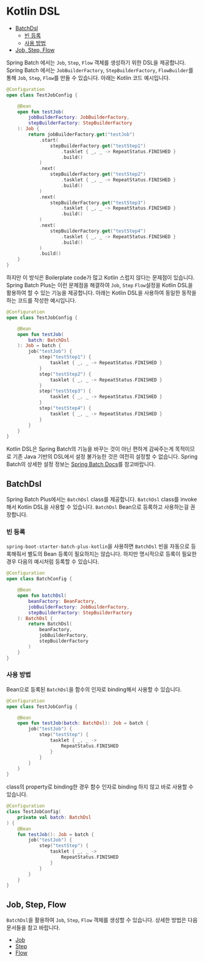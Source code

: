 # Kotlin DSL

- [BatchDsl](#batchdsl)
  - [빈 등록](#빈-등록)
  - [사용 방법](#사용-방법)
- [Job, Step, Flow](#job-step-flow)

Spring Batch 에서는 `Job`, `Step`, `Flow` 객체를 생성하기 위한 DSL을 제공합니다. Spring Batch 에서는 `JobBuilderFactory`, `StepBuilderFactory`, `FlowBuilder`를 통해 `Job`, `Step`, `Flow`를 만들 수 있습니다. 아래는 Kotlin 코드 예시입니다.

```kotlin
@Configuration
open class TestJobConfig {

    @Bean
    open fun testJob(
        jobBuilderFactory: JobBuilderFactory,
        stepBuilderFactory: StepBuilderFactory
    ): Job {
        return jobBuilderFactory.get("testJob")
            .start(
                stepBuilderFactory.get("testStep1")
                    .tasklet { _, _ -> RepeatStatus.FINISHED }
                    .build()
            )
            .next(
                stepBuilderFactory.get("testStep2")
                    .tasklet { _, _ -> RepeatStatus.FINISHED }
                    .build()
            )
            .next(
                stepBuilderFactory.get("testStep3")
                    .tasklet { _, _ -> RepeatStatus.FINISHED }
                    .build()
            )
            .next(
                stepBuilderFactory.get("testStep4")
                    .tasklet { _, _ -> RepeatStatus.FINISHED }
                    .build()
            )
            .build()
    }
}
```

하지만 이 방식은 Boilerplate code가 많고 Kotlin 스럽지 않다는 문제점이 있습니다. Spring Batch Plus는 이런 문제점을 해결하여 `Job`, `Step` `Flow`설정을 Kotlin DSL을 활용하여 할 수 있는 기능을 제공합니다. 아래는 Kotlin DSL을 사용하여 동일한 동작을 하는 코드를 작성한 예시입니다.

```kotlin
@Configuration
open class TestJobConfig {

    @Bean
    open fun testJob(
        batch: BatchDsl
    ): Job = batch {
        job("testJob") {
            step("testStep1") {
                tasklet { _, _ -> RepeatStatus.FINISHED }
            }
            step("testStep2") {
                tasklet { _, _ -> RepeatStatus.FINISHED }
            }
            step("testStep3") {
                tasklet { _, _ -> RepeatStatus.FINISHED }
            }
            step("testStep4") {
                tasklet { _, _ -> RepeatStatus.FINISHED }
            }
        }
    }
}
```

Kotlin DSL은 Spring Batch의 기능을 바꾸는 것이 아닌 편하게 감싸주는게 목적이므로 기존 Java 기반의 DSL에서 설정 불가능한 것은 여전히 설정할 수 없습니다. Spring Batch의 상세한 설정 정보는 [Spring Batch Docs](https://docs.spring.io/spring-batch/docs/current/reference/html/)를 참고바랍니다.

## BatchDsl

Spring Batch Plus에서는 `BatchDsl` class를 제공합니다. `BatchDsl` class를 invoke 해서 Kotlin DSL을 사용할 수 있습니다. `BatchDsl` Bean으로 등록하고 사용하는걸 권장합니다.

### 빈 등록

`spring-boot-starter-batch-plus-kotlin`을 사용하면 `BatchDsl` 빈을 자동으로 등록해줘서 별도의 Bean 등록이 필요하지는 않습니다. 하지만 명시적으로 등록이 필요한 경우 다음의 예시처럼 등록할 수 있습니다.

```kotlin
@Configuration
open class BatchConfig {

    @Bean
    open fun batchDsl(
        beanFactory: BeanFactory,
        jobBuilderFactory: JobBuilderFactory,
        stepBuilderFactory: StepBuilderFactory
    ): BatchDsl {
        return BatchDsl(
            beanFactory,
            jobBuilderFactory,
            stepBuilderFactory
        )
    }
}
```

### 사용 방법

Bean으로 등록된 `BatchDsl`을 함수의 인자로 binding해서 사용할 수 있습니다.

```kotlin
@Configuration
open class TestJobConfig {

    @Bean
    open fun testJob(batch: BatchDsl): Job = batch {
        job("testJob") {
            step("testStep") {
                tasklet { _, _ ->
                    RepeatStatus.FINISHED
                }
            }
        }
    }
}
```

class의 property로 binding한 경우 함수 인자로 binding 하지 않고 바로 사용할 수 있습니다.

```kotlin
@Configuration
class TestJobConfig(
    private val batch: BatchDsl
) {
    @Bean
    fun testJob(): Job = batch {
        job("testJob") {
            step("testStep") {
                tasklet { _, _ ->
                    RepeatStatus.FINISHED
                }
            }
        }
    }
}
```

## Job, Step, Flow

`BatchDsl`을 활용하여 `Job`, `Step`, `Flow` 객체를 생성할 수 있습니다. 상세한 방법은 다음 문서들을 참고 바랍니다.

- [Job](./job)
- [Step](./step)
- [Flow](./flow)